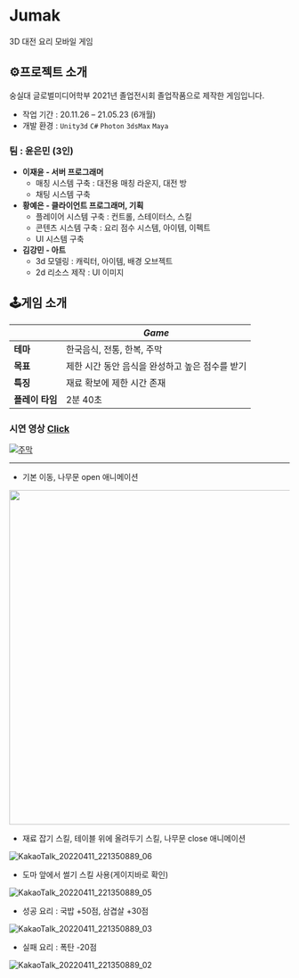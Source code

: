 # Jumak
3D 대전 요리 모바일 게임

## ⚙프로젝트 소개
숭실대 글로벌미디어학부 2021년 졸업전시회 졸업작품으로 제작한 게임입니다.

- 작업 기간 : 20.11.26 – 21.05.23 (6개월)
- 개발 환경 : `Unity3d` `C#` `Photon` `3dsMax` `Maya`
###  팀 : 윤은민 (3인)
- **이재윤 - 서버 프로그래머**
  - 매칭 시스템 구축 : 대전용 매칭 라운지, 대전 방
  - 채팅 시스템 구축
- **황예은 - 클라이언트 프로그래머, 기획**
  - 플레이어 시스템 구축 : 컨트롤, 스테이터스, 스킬
  - 콘텐츠 시스템 구축 : 요리 점수 시스템, 아이템, 이펙트
  - UI 시스템 구축
- **김강민 - 아트**
  - 3d 모델링 : 캐릭터, 아이템, 배경 오브젝트
  - 2d 리소스 제작 : UI 이미지

## 🕹게임 소개
||*Game*|
|--|--|
|**테마**|한국음식, 전통, 한복, 주막|
|**목표**|제한 시간 동안 음식을 완성하고 높은 점수를 받기|
|**특징**|재료 확보에 제한 시간 존재|
|**플레이 타임**|2분 40초|



### 시연 영상 [Click](https://www.youtube.com/watch?v=AcvebL27VIc)
[![주막](https://user-images.githubusercontent.com/66158433/199887719-8bb1effe-2b89-4fd6-8f7b-fc4ce1787289.jpg)](https://www.youtube.com/watch?v=AcvebL27VIc)


----

- 기본 이동, 나무문 open 애니메이션
<img width="600" src="https://user-images.githubusercontent.com/66158433/163711187-7cb75952-fdc7-428f-83a5-e0d4bb794f3b.gif">


- 재료 잡기 스킬, 테이블 위에 올려두기 스킬, 나무문 close 애니메이션

![KakaoTalk_20220411_221350889_06](https://user-images.githubusercontent.com/66158433/163711181-7fce977c-bea5-49fa-8b64-6fc486b6227a.gif)


- 도마 앞에서 썰기 스킬 사용(게이지바로 확인)

![KakaoTalk_20220411_221350889_05](https://user-images.githubusercontent.com/66158433/163711180-8fa1f4b1-807c-4397-bd17-d4371c6162ba.gif)


- 성공 요리 : 국밥 +50점, 삼겹살 +30점

![KakaoTalk_20220411_221350889_03](https://user-images.githubusercontent.com/66158433/163711169-a4fe752b-45b8-401f-aeaf-eb07bd217e5d.gif)


- 실패 요리 : 폭탄 -20점
 
![KakaoTalk_20220411_221350889_02](https://user-images.githubusercontent.com/66158433/163711163-c67f8538-f578-4d4c-9e7a-c3a505b0bc08.gif)
